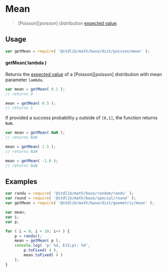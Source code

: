 # Mean

> [Poisson][poisson] distribution [expected value][expected-value].


<!-- Section to include introductory text. Make sure to keep an empty line after the intro `section` element and another before the `/section` close. -->

<section class="intro">

</section>

<!-- /.intro -->

<!-- Package usage documentation. -->

<section class="usage">

## Usage

``` javascript
var getMean = require( '@stdlib/math/base/dist/poisson/mean' );
```

#### getMean( lambda )

Returns the [expected value][expected-value] of a [Poisson][poisson] distribution with mean parameter `lambda`.

``` javascript
var mean = getMean( 0.1 );
// returns 9

mean = getMean( 0.5 );
// returns 1
```

If provided a success probability `p` outside of `[0,1]`, the function returns `NaN`.

``` javascript
var mean = getMean( NaN );
// returns NaN

mean = getMean( 1.5 );
// returns NaN

mean = getMean( -1.0 );
// returns NaN
```

</section>

<!-- /.usage -->

<!-- Package usage notes. Make sure to keep an empty line after the `section` element and another before the `/section` close. -->

<section class="notes">

</section>

<!-- /.notes -->

<!-- Package usage examples. -->

<section class="examples">

## Examples

``` javascript
var randu = require( '@stdlib/math/base/random/randu' );
var round = require( '@stdlib/math/base/special/round' );
var getMean = require( '@stdlib/math/base/dist/geometric/mean' );

var mean;
var i;
var p;

for ( i = 0; i < 10; i++ ) {
    p = randu();
    mean = getMean( p );
    console.log( 'p: %d, E(X;p): %d',
        p.toFixed( 4 ),
        mean.toFixed( 4 )
    );
}
```

</section>

<!-- /.examples -->

<!-- Section to include cited references. If references are included, add a horizontal rule *before* the section. Make sure to keep an empty line after the `section` element and another before the `/section` close. -->

<section class="references">

</section>

<!-- /.references -->

<!-- Section for all links. Make sure to keep an empty line after the `section` element and another before the `/section` close. -->

<section class="links">

[geometric]: https://en.wikipedia.org/wiki/Geometric_distribution
[expected-value]: https://en.wikipedia.org/wiki/Expected_value

</section>

<!-- /.links -->
